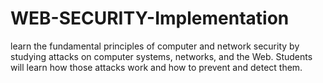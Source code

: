 # WEB-SECURITY-Implementation
learn the fundamental principles of computer and network security by studying attacks on computer systems, networks, and the Web. Students will learn how those attacks work and how to prevent and detect them.
